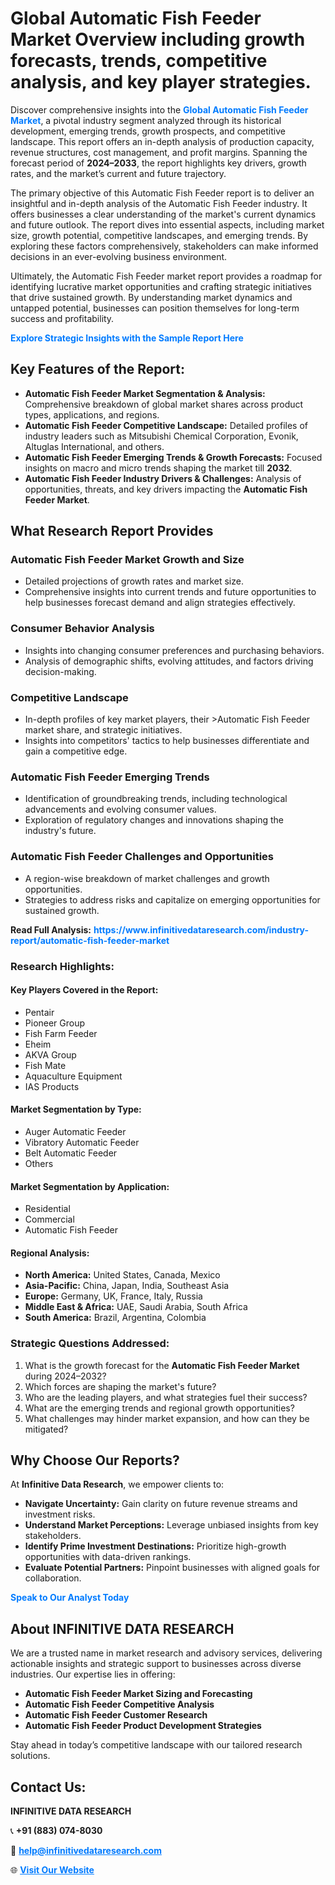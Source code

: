 <h1>Global Automatic Fish Feeder Market Overview including growth forecasts, trends, competitive analysis, and key player strategies.</h1>
<p>
Discover comprehensive insights into the 
<a href="https://www.infinitivedataresearch.com/industry-report/automatic-fish-feeder-market" rel="dofollow" style="color: #007BFF; text-decoration: none;"><strong>Global Automatic Fish Feeder Market</strong></a>, a pivotal industry segment analyzed through its historical development, emerging trends, growth prospects, and competitive landscape. This report offers an in-depth analysis of production capacity, revenue structures, cost management, and profit margins. Spanning the forecast period of <strong>2024–2033</strong>, the report highlights key drivers, growth rates, and the market’s current and future trajectory.
</p>
<p>
The primary objective of this Automatic Fish Feeder report is to deliver an insightful and in-depth analysis of the Automatic Fish Feeder industry. It offers businesses a clear understanding of the market's current dynamics and future outlook. The report dives into essential aspects, including market size, growth potential, competitive landscapes, and emerging trends. By exploring these factors comprehensively, stakeholders can make informed decisions in an ever-evolving business environment.
</p>
<p>
Ultimately, the Automatic Fish Feeder market report provides a roadmap for identifying lucrative market opportunities and crafting strategic initiatives that drive sustained growth. By understanding market dynamics and untapped potential, businesses can position themselves for long-term success and profitability.
</p>
<p>
<a href="https://www.infinitivedataresearch.com/request-sample/reportId=111660" style="color: #007BFF; text-decoration: none;"><strong>Explore Strategic Insights with the Sample Report Here</strong></a>
</p>

<h2>Key Features of the Report:</h2>
<ul>
<li><strong>Automatic Fish Feeder Market Segmentation & Analysis:</strong> Comprehensive breakdown of global market shares across product types, applications, and regions.</li>
<li><strong>Automatic Fish Feeder Competitive Landscape:</strong> Detailed profiles of industry leaders such as Mitsubishi Chemical Corporation, Evonik, Altuglas International, and others.</li>
<li><strong>Automatic Fish Feeder Emerging Trends & Growth Forecasts:</strong> Focused insights on macro and micro trends shaping the market till <strong>2032</strong>.</li>
<li><strong>Automatic Fish Feeder Industry Drivers & Challenges:</strong> Analysis of opportunities, threats, and key drivers impacting the <strong>Automatic Fish Feeder Market</strong>.</li>
</ul>

<h2>What Research Report Provides</h2>
<h3>Automatic Fish Feeder Market Growth and Size</h3>
<ul>
<li>Detailed projections of growth rates and market size.</li>
<li>Comprehensive insights into current trends and future opportunities to help businesses forecast demand and align strategies effectively.</li>
</ul>

<h3>Consumer Behavior Analysis</h3>
<ul>
<li>Insights into changing consumer preferences and purchasing behaviors.</li>
<li>Analysis of demographic shifts, evolving attitudes, and factors driving decision-making.</li>
</ul>

<h3>Competitive Landscape</h3>
<ul>
<li>In-depth profiles of key market players, their >Automatic Fish Feeder market share, and strategic initiatives.</li>
<li>Insights into competitors' tactics to help businesses differentiate and gain a competitive edge.</li>
</ul>

<h3>Automatic Fish Feeder Emerging Trends</h3>
<ul>
<li>Identification of groundbreaking trends, including technological advancements and evolving consumer values.</li>
<li>Exploration of regulatory changes and innovations shaping the industry's future.</li>
</ul>

<h3>Automatic Fish Feeder Challenges and Opportunities</h3>
<ul>
<li>A region-wise breakdown of market challenges and growth opportunities.</li>
<li>Strategies to address risks and capitalize on emerging opportunities for sustained growth.</li>
</ul>
<p><strong>Read Full Analysis:</strong> <a href="https://www.infinitivedataresearch.com/industry-report/automatic-fish-feeder-market" rel="dofollow" style="color: #007BFF; text-decoration: none;"><strong>https://www.infinitivedataresearch.com/industry-report/automatic-fish-feeder-market</strong></a></p>
<h3>Research Highlights:</h3>
<h4>Key Players Covered in the Report:</h4>
<ul><li>Pentair</li><li>Pioneer Group</li><li>Fish Farm Feeder</li><li>Eheim</li><li>AKVA Group</li><li>Fish Mate</li><li>Aquaculture Equipment</li><li>IAS Products</li></ul>
<h4>Market Segmentation by Type:</h4>
<ul><li>Auger Automatic Feeder</li><li>Vibratory Automatic Feeder</li><li>Belt Automatic Feeder</li><li>Others</li></ul>
<h4>Market Segmentation by Application:</h4>
<ul><li>Residential</li><li>Commercial</li><li>Automatic Fish Feeder</li></ul>

<h4>Regional Analysis:</h4>
<ul>
<li><strong>North America:</strong> United States, Canada, Mexico</li>
<li><strong>Asia-Pacific:</strong> China, Japan, India, Southeast Asia</li>
<li><strong>Europe:</strong> Germany, UK, France, Italy, Russia</li>
<li><strong>Middle East & Africa:</strong> UAE, Saudi Arabia, South Africa</li>
<li><strong>South America:</strong> Brazil, Argentina, Colombia</li>
</ul>

<h3>Strategic Questions Addressed:</h3>
<ol>
<li>What is the growth forecast for the <strong>Automatic Fish Feeder Market</strong> during 2024–2032?</li>
<li>Which forces are shaping the market's future?</li>
<li>Who are the leading players, and what strategies fuel their success?</li>
<li>What are the emerging trends and regional growth opportunities?</li>
<li>What challenges may hinder market expansion, and how can they be mitigated?</li>
</ol>

<h2>Why Choose Our Reports?</h2>
<p>At <strong>Infinitive Data Research</strong>, we empower clients to:</p>
<ul>
<li><strong>Navigate Uncertainty:</strong> Gain clarity on future revenue streams and investment risks.</li>
<li><strong>Understand Market Perceptions:</strong> Leverage unbiased insights from key stakeholders.</li>
<li><strong>Identify Prime Investment Destinations:</strong> Prioritize high-growth opportunities with data-driven rankings.</li>
<li><strong>Evaluate Potential Partners:</strong> Pinpoint businesses with aligned goals for collaboration.</li>
</ul>
<p><a href="https://www.infinitivedataresearch.com/industry-report/automatic-fish-feeder-market" rel="dofollow" style="color: #007BFF; text-decoration: none;"><strong>Speak to Our Analyst Today</strong></a></p>

<h2>About INFINITIVE DATA RESEARCH</h2>
<p>We are a trusted name in market research and advisory services, delivering actionable insights and strategic support to businesses across diverse industries. Our expertise lies in offering:</p>
<ul>
<li><strong>Automatic Fish Feeder Market Sizing and Forecasting</strong></li>
<li><strong>Automatic Fish Feeder Competitive Analysis</strong></li>
<li><strong>Automatic Fish Feeder Customer Research</strong></li>
<li><strong>Automatic Fish Feeder Product Development Strategies</strong></li>
</ul>
<p>Stay ahead in today’s competitive landscape with our tailored research solutions.</p>

<h2>Contact Us:</h2>
<p><strong>INFINITIVE DATA RESEARCH</strong></p>
<p>📞 <strong>+91 (883) 074-8030</strong></p>
<p>📧 <strong><a href="mailto:help@infinitivedataresearch.com" style="color: #007BFF;">help@infinitivedataresearch.com</a></strong></p>
<p>🌐 <strong><a href="https://www.infinitivedataresearch.com" rel="dofollow" style="color: #007BFF;">Visit Our Website</a></strong></p>